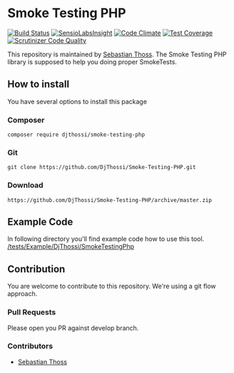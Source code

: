# Smoke Testing PHP
[![Build Status](https://travis-ci.org/DjThossi/smoke-testing-php.svg?branch=master)](https://travis-ci.org/DjThossi/smoke-testing-php)
[![SensioLabsInsight](https://insight.sensiolabs.com/projects/0b560329-7a15-4990-9949-2c5047477b85/mini.png)](https://insight.sensiolabs.com/projects/0b560329-7a15-4990-9949-2c5047477b85)
[![Code Climate](https://codeclimate.com/github/DjThossi/smoke-testing-php/badges/gpa.svg)](https://codeclimate.com/github/DjThossi/smoke-testing-php)
[![Test Coverage](https://codeclimate.com/github/DjThossi/smoke-testing-php/badges/coverage.svg)](https://codeclimate.com/github/DjThossi/smoke-testing-php/coverage)
[![Scrutinizer Code Quality](https://scrutinizer-ci.com/g/DjThossi/smoke-testing-php/badges/quality-score.png?b=master)](https://scrutinizer-ci.com/g/DjThossi/smoke-testing-php/?branch=master)

This repository is maintained by [Sebastian Thoss](http://www.sebastianthoss.de).
The Smoke Testing PHP library is supposed to help you doing proper SmokeTests.

## How to install
You have several options to install this package

### Composer
`composer require djthossi/smoke-testing-php`

### Git
`git clone https://github.com/DjThossi/Smoke-Testing-PHP.git`

### Download
`https://github.com/DjThossi/Smoke-Testing-PHP/archive/master.zip`

## Example Code
In following directory you'll find example code how to use this tool.
[/tests/Example/DjThossi/SmokeTestingPhp](https://github.com/DjThossi/smoke-testing-php/tree/master/tests/Example/DjThossi/SmokeTestingPhp)

## Contribution
You are welcome to contribute to this repository. We're using a git flow approach.

### Pull Requests
Please open you PR against develop branch.

### Contributors
- [Sebastian Thoss](http://www.sebastianthoss.de)